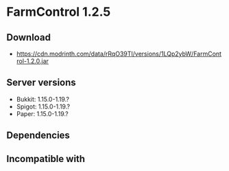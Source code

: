 # FarmControl 1.2.5

## Download
- https://cdn.modrinth.com/data/rRqO39TI/versions/1LQp2ybW/FarmControl-1.2.0.jar

## Server versions
- Bukkit: 1.15.0-1.19.?
- Spigot: 1.15.0-1.19.?
- Paper: 1.15.0-1.19.?

## Dependencies

## Incompatible with
